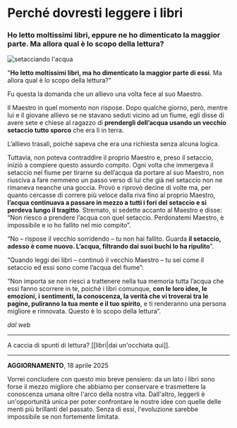# Perché dovresti leggere i libri

### Ho letto moltissimi libri, eppure ne ho dimenticato la maggior parte. Ma allora qual è lo scopo della lettura?

![setacciando l'acqua](setaccio-acqua.jpeg)

"**Ho letto moltissimi libri, ma ho dimenticato la maggior parte di essi**. Ma allora qual è lo scopo della lettura?"

Fu questa la domanda che un allievo una volta fece al suo Maestro.

Il Maestro in quel momento non rispose. Dopo qualche giorno, però, mentre lui e il giovane allievo se ne stavano seduti vicino ad un fiume, egli disse di avere sete e chiese al ragazzo di **prendergli dell’acqua usando un vecchio setaccio tutto sporco** che era lì in terra.

L’allievo trasalì, poiché sapeva che era una richiesta senza alcuna logica.

Tuttavia, non poteva contraddire il proprio Maestro e, preso il setaccio, iniziò a compiere questo assurdo compito. Ogni volta che immergeva il setaccio nel fiume per tirarne su dell’acqua da portare al suo Maestro, non riusciva a fare nemmeno un passo verso di lui che già nel setaccio non ne rimaneva neanche una goccia. 
Provò e riprovò decine di volte ma, per quanto cercasse di correre più veloce dalla riva fino al proprio Maestro, **l’acqua continuava a passare in mezzo a tutti i fori del setaccio e si perdeva lungo il tragitto**.
Stremato, si sedette accanto al Maestro e disse: “Non riesco a prendere l’acqua con quel setaccio. Perdonatemi Maestro, è impossibile e io ho fallito nel mio compito”.

“No – rispose il vecchio sorridendo – tu non hai fallito. Guarda **il setaccio, adesso è come nuovo. L’acqua, filtrando dai suoi buchi lo ha ripulito**”.

“Quando leggi dei libri – continuò il vecchio Maestro – tu sei come il setaccio ed essi sono come l’acqua del fiume”:

“Non importa se non riesci a trattenere nella tua memoria tutta l’acqua che essi fanno scorrere in te, poiché i libri comunque, **con le loro idee, le emozioni, i sentimenti, la conoscenza, la verità che vi troverai tra le pagine, puliranno la tua mente e il tuo spirito**, e ti renderanno una persona migliore e rinnovata. Questo è lo scopo della lettura”.

*dal web*

---

A caccia di spunti di lettura? [[libri|dai un'occhiata qui]].

---

**AGGIORNAMENTO**, 18 aprile 2025

Vorrei concludere con questo mio breve pensiero: da un lato i libri sono forse il mezzo migliore che abbiamo per conservare e trasmettere la conoscenza umana oltre l'arco della nostra vita. Dall'altro, leggerli è un'opportunità unica per poter confrontare le nostre idee con quelle delle menti più brillanti del passato. Senza di essi, l'evoluzione sarebbe impossibile se non fortemente limitata.